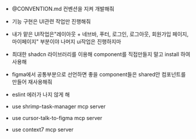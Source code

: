 - @CONVENTION.md 컨벤션을 지켜 개발해줘
- 기능 구현은 UI관련 작업만 진행해줘
- 내가 맡은 UI작업은"레이아웃 + 네브바, 푸터, 로그인, 로그아웃, 회원가입 페이지, 마이페이지" 부분이야 나머지 ui작업은
  진행하지마
- 최대한 shadcn 라이브러리를 이용해 component를 직접만들지 말고 install 하여 사용해
- figma에서 공통부분으로 선언하면 좋을 component들은 shared안 컴포넌트를 만들어 재사용해줘
- eslint 에러가 나지 않게 해

- use shrimp-task-manager mcp server
- use cursor-talk-to-figma mcp server
- use context7 mcp server
